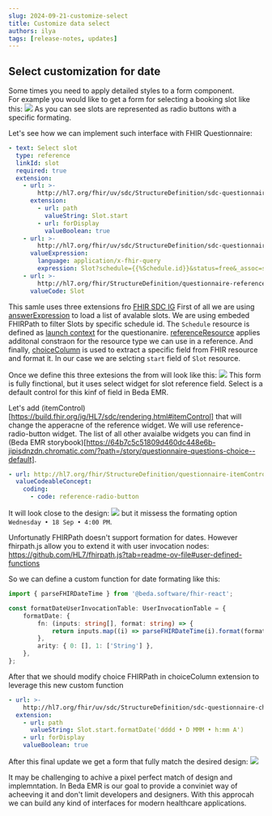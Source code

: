 ```yaml
---
slug: 2024-09-21-customize-select
title: Customize data select
authors: ilya
tags: [release-notes, updates]
---
```


## Select customization for date

Some times you need to apply detailed styles to a form component.  
For example you would like to get a form for selecting a booking slot like this:
<img src="http://localhost:3000/img/blog/2024-09-21-customize-select/form.png"/>
As you can see slots are represented as radio buttons with a specific formating.

Let's see how we can implement such interface with FHIR Questionnaire:
```yaml
- text: Select slot
  type: reference
  linkId: slot
  required: true
  extension:
    - url: >-
        http://hl7.org/fhir/uv/sdc/StructureDefinition/sdc-questionnaire-choiceColumn
      extension:
        - url: path
          valueString: Slot.start
        - url: forDisplay
          valueBoolean: true
    - url: >-
        http://hl7.org/fhir/uv/sdc/StructureDefinition/sdc-questionnaire-answerExpression
      valueExpression:
        language: application/x-fhir-query
        expression: Slot?schedule={{%Schedule.id}}&status=free&_assoc=slot
    - url: >-
        http://hl7.org/fhir/StructureDefinition/questionnaire-referenceResource
      valueCode: Slot
```
This samle uses three extensions fro [FHIR SDC IG](https://build.fhir.org/ig/HL7/sdc/)
First of all we are using [answerExpression](https://build.fhir.org/ig/HL7/sdc/StructureDefinition-sdc-questionnaire-answerExpression.html) 
to load a list of avalable slots. We are using embeded FHIRPath to filter Slots by specific schedule id.
The `Schedule` resource is defined as [launch context](https://build.fhir.org/ig/HL7/sdc/StructureDefinition-sdc-questionnaire-launchContext.html) for the questionanire.
[referenceResource](https://build.fhir.org/ig/HL7/fhir-extensions/StructureDefinition-questionnaire-referenceResource-definitions.html) applies additonal constraon for the resource type we can use in a reference.
And finally, [choiceColumn](https://build.fhir.org/ig/HL7/sdc/rendering.html#choiceColumn) is used to extract a specific field from FHIR resource and format it.
In our case we are selcting `start` field of `Slot` resource.

Once we define this three extesions the from will look like this:
<img src="http://localhost:3000/img/blog/2024-09-21-customize-select/default-form.png"/>
This form is fully finctional, but it uses select widget for slot reference field.
Select is a default control for this kinf of field in Beda EMR.

Let's add (itemControl)[https://build.fhir.org/ig/HL7/sdc/rendering.html#itemControl] that will change the apperacne of the reference widget.
We will use reference-radio-button widget. The list of all other avaialbe widgets you can find in (Beda EMR storybook)[https://64b7c5c51809d460dc448e6b-jipisdnzdn.chromatic.com/?path=/story/questionnaire-questions-choice--default].
```yaml
- url: http://hl7.org/fhir/StructureDefinition/questionnaire-itemControl
  valueCodeableConcept:
    coding:
      - code: reference-radio-button
```
It will look close to the design:
<img src="http://localhost:3000/img/blog/2024-09-21-customize-select/radio-select-form.png"/>
but it missess the formating option `Wednesday • 18 Sep • 4:00 PM`.

Unfortunatly FHIRPath doesn't support formation for dates.
However fhirpath.js allow you to extend it with user invocation nodes: https://github.com/HL7/fhirpath.js?tab=readme-ov-file#user-defined-functions

So we can define a custom function for date formating like this:
```typescript
import { parseFHIRDateTime } from '@beda.software/fhir-react';

const formatDateUserInvocationTable: UserInvocationTable = {
    formatDate: {
        fn: (inputs: string[], format: string) => {
            return inputs.map((i) => parseFHIRDateTime(i).format(format));
        },
        arity: { 0: [], 1: ['String'] },
    },
};
```

After that we should modify choice FHIRPath in choiceColumn extension to leverage this new custom function
```yaml
- url: >-
    http://hl7.org/fhir/uv/sdc/StructureDefinition/sdc-questionnaire-choiceColumn
  extension:
    - url: path
      valueString: Slot.start.formatDate('dddd • D MMM • h:mm A')
    - url: forDisplay
    valueBoolean: true
```
After this final update we get a form that fully match the desired design:
<img src="http://localhost:3000/img/blog/2024-09-21-customize-select/form.png"/>

It may be challenging to achive a pixel perfect match of design and implemntation.
In Beda EMR is our goal to provide a conviniet way of acheeving it and don't limit developers and designers.
With this approcah we can build any kind of interfaces for modern healthcare applications.
